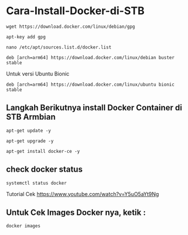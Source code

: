 # Cara-Install-Docker-di-STB

```
wget https://download.docker.com/linux/debian/gpg
```

```
apt-key add gpg
```

```
nano /etc/apt/sources.list.d/docker.list
```

```
deb [arch=arm64] https://download.docker.com/linux/debian buster stable
```
Untuk versi Ubuntu Bionic
```
deb [arch=arm64] https://download.docker.com/linux/ubuntu bionic stable
```

## Langkah Berikutnya install Docker Container di STB Armbian

```
apt-get update -y
```

```
apt-get upgrade -y
```

```
apt-get install docker-ce -y
```

## check docker status
```
systemctl status docker
```
Tutorial Cek https://www.youtube.com/watch?v=Y5uO5aYt9Ng
## Untuk Cek Images Docker nya, ketik :
```
docker images
```

